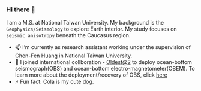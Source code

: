 ### Hi there 👋

I am a M.S. at National Taiwan University. My background is the `Geophysics/Seismology` to explore Earth interior. My study focuses on `seismic anisotropy` beneath the Caucasus region. 
- 📫 I’m currently as research assistant working under the supervision of Chen-Fen Huang in National Taiwan University.
- 🌱 I joined international collboration - [Oldest@2](http://eri-ndc.eri.u-tokyo.ac.jp/PacificArray/Oldest-2/) to deploy ocean-bottom seismograph(OBS) and ocean-bottom electro-magnetometer(OBEM). To learn more about the deployment/recovery of OBS, click [here](https://www.youtube.com/watch?v=yN_EWkIdX0k) 
- ⚡ Fun fact: Cola is my cute dog. 

<!--
**JingHuiTong/JingHuiTong** is a ✨ _special_ ✨ repository because its `README.md` (this file) appears on your GitHub profile.

Here are some ideas to get you started:

- 🔭 I’m currently working on ...
- 🌱 I’m currently learning ...
- 👯 I’m looking to collaborate on ...
- 🤔 I’m looking for help with ...
- 💬 Ask me about ...
- 📫 How to reach me: ...
- 😄 Pronouns: ...

-->
